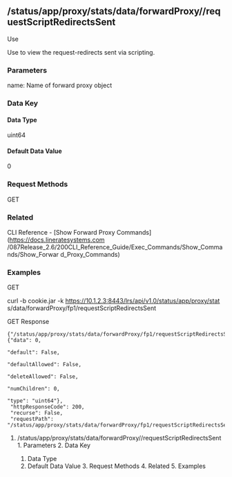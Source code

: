 ## /status/app/proxy/stats/data/forwardProxy/<name>/requestScriptRedirectsSent

Use

Use to view the request-redirects sent via scripting.

### Parameters

name: Name of forward proxy object

### Data Key

#### Data Type

uint64

#### Default Data Value

0

### Request Methods

GET

### Related

CLI Reference - [Show Forward Proxy Commands](https://docs.lineratesystems.com
/087Release_2.6/200CLI_Reference_Guide/Exec_Commands/Show_Commands/Show_Forwar
d_Proxy_Commands)

### Examples

GET

curl -b cookie.jar -k https://10.1.2.3:8443/lrs/api/v1.0/status/app/proxy/stat
s/data/forwardProxy/fp1/requestScriptRedirectsSent

GET Response

    
    {"/status/app/proxy/stats/data/forwardProxy/fp1/requestScriptRedirectsSent": {"data": 0,
                                                                                     "default": False,
                                                                                     "defaultAllowed": False,
                                                                                     "deleteAllowed": False,
                                                                                     "numChildren": 0,
                                                                                     "type": "uint64"},
     "httpResponseCode": 200,
     "recurse": False,
     "requestPath": "/status/app/proxy/stats/data/forwardProxy/fp1/requestScriptRedirectsSent"}
    

  1. /status/app/proxy/stats/data/forwardProxy/<name>/requestScriptRedirectsSent
    1. Parameters
    2. Data Key
      1. Data Type
      2. Default Data Value
    3. Request Methods
    4. Related
    5. Examples

